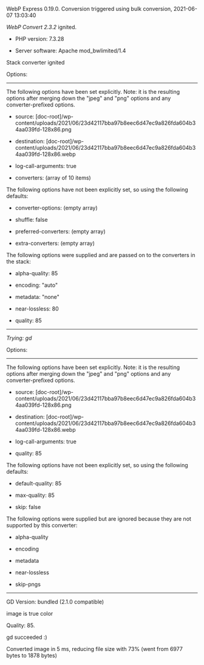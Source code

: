 WebP Express 0.19.0. Conversion triggered using bulk conversion, 2021-06-07 13:03:40

*WebP Convert 2.3.2*  ignited.
- PHP version: 7.3.28
- Server software: Apache mod_bwlimited/1.4

Stack converter ignited

Options:
------------
The following options have been set explicitly. Note: it is the resulting options after merging down the "jpeg" and "png" options and any converter-prefixed options.
- source: [doc-root]/wp-content/uploads/2021/06/23d42117bba97b8eec6d47ec9a826fda604b34aa039fd-128x86.png
- destination: [doc-root]/wp-content/uploads/2021/06/23d42117bba97b8eec6d47ec9a826fda604b34aa039fd-128x86.webp
- log-call-arguments: true
- converters: (array of 10 items)

The following options have not been explicitly set, so using the following defaults:
- converter-options: (empty array)
- shuffle: false
- preferred-converters: (empty array)
- extra-converters: (empty array)

The following options were supplied and are passed on to the converters in the stack:
- alpha-quality: 85
- encoding: "auto"
- metadata: "none"
- near-lossless: 80
- quality: 85
------------


*Trying: gd* 

Options:
------------
The following options have been set explicitly. Note: it is the resulting options after merging down the "jpeg" and "png" options and any converter-prefixed options.
- source: [doc-root]/wp-content/uploads/2021/06/23d42117bba97b8eec6d47ec9a826fda604b34aa039fd-128x86.png
- destination: [doc-root]/wp-content/uploads/2021/06/23d42117bba97b8eec6d47ec9a826fda604b34aa039fd-128x86.webp
- log-call-arguments: true
- quality: 85

The following options have not been explicitly set, so using the following defaults:
- default-quality: 85
- max-quality: 85
- skip: false

The following options were supplied but are ignored because they are not supported by this converter:
- alpha-quality
- encoding
- metadata
- near-lossless
- skip-pngs
------------

GD Version: bundled (2.1.0 compatible)
image is true color
Quality: 85. 
gd succeeded :)

Converted image in 5 ms, reducing file size with 73% (went from 6977 bytes to 1878 bytes)
